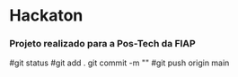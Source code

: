 # Hackaton
### Projeto realizado para a Pos-Tech da FIAP

#git status
#git add .
git commit -m ""
#git push origin main

